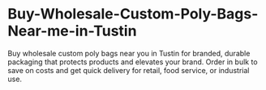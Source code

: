 # Buy-Wholesale-Custom-Poly-Bags-Near-me-in-Tustin
Buy wholesale custom poly bags near you in Tustin for branded, durable packaging that protects products and elevates your brand. Order in bulk to save on costs and get quick delivery for retail, food service, or industrial use.
